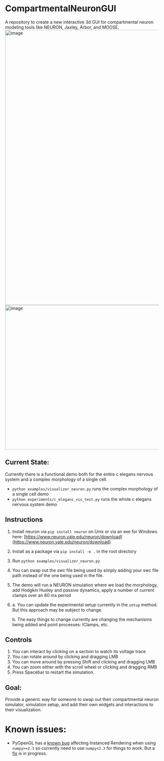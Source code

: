 # CompartmentalNeuronGUI
A repository to create a new interactive 3d GUI for compartmental neuron modeling tools like NEURON, Jaxley, Arbor, and MOOSE.
<img width="902" alt="image" src="https://github.com/user-attachments/assets/fbdfcc50-5547-4f87-ae4d-48f3e3c653cd" />
<img width="900" height="474" alt="image" src="https://github.com/user-attachments/assets/3639a36b-59bd-48e3-a0f0-7d74a17f5a3b" />


## Current State:
Currently there is a functional demo both for the entire c elegans nervous system and a complex morphology of a single cell.
- `python examples/visualizer_neuron.py` runs the complex morphology of a single cell demo
- `python experiments/c_elegans_vis_test.py` runs the whole c elegans nervous system demo

## Instructions
1. Install neuron via `pip install neuron` on Unix or via an exe for Windows here: [https://www.neuron.yale.edu/neuron/download](https://www.neuron.yale.edu/neuron/download)
2. Install as a package via `pip install -e .` in the root directory
3. Run `python examples/visualizer_neuron.py`
4. You can swap out the swc file being used by simply adding your swc file path instead of the one being used in the file.
5. The demo will run a NEURON simulation where we load the morphology, add Hodgkin Huxley and passive dynamics, apply a number of current clamps over an 80 ms period
6.
    a. You can update the experimental setup currently in the `setup` method. But this approach may be subject to change.

    b. The easy things to change currently are changing the mechanisms being added and point processes: IClamps, etc.
## Controls
1. You can interact by clicking on a section to watch its voltage trace
2. You can rotate around by clicking and dragging LMB
3. You can move around by pressing Shift and clicking and dragging LMB
4. You can zoom either with the scroll wheel or clicking and dragging RMB
5. Press Spacebar to restart the simulation.
## Goal:
Provide a generic way for someone to swap out their compartmental neuron simulator, simulation setup, and add their own widgets and interactions to their visualization.

# Known issues:
- PyOpenGL has a [known bug](https://github.com/mcfletch/pyopengl/issues/149) affecting Instanced Rendering when using `numpy>=2.3` so currently need to use `numpy<2.3` for things to work. But a [fix](https://github.com/mcfletch/pyopengl/pull/150) is in progress.
